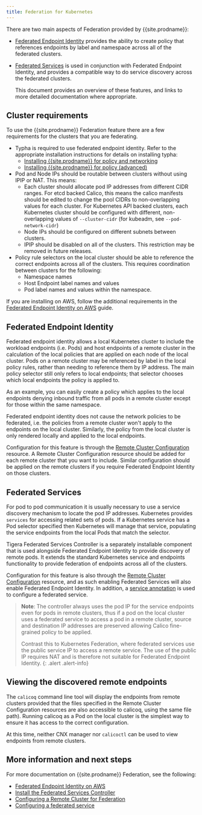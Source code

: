 ```yaml
---
title: Federation for Kubernetes
---
```


There are two main aspects of Federation provided by {{site.prodname}}:
-  [Federated Endpoint Identity](#federated-endpoint-identity) provides the ability to create policy that references
   endpoints by label and namespace across all of the federated clusters.
-  [Federated Services](#federated-services) is used in conjunction with Federated Endpoint Identity, and provides a
   compatible way to do service discovery across the federated clusters.
   
   This document provides an overview of these features, and links to more detailed documentation where appropriate.

## Cluster requirements

To use the {{site.prodname}} Federation feature there are a few requirements for the clusters that you are federating.

-  Typha is required to use federated endpoint identity. Refer to the appropriate installation instructions for details
   on installing typha:
   - [Installing {{site.prodname}} for policy and networking](/{{page.version}}/getting-started/kubernetes/installation/calico)     
   - [Installing {{site.prodname}} for policy (advanced)](/{{page.version}}/getting-started/kubernetes/installation/other)
-  Pod and Node IPs should be routable between clusters without using IPIP or NAT.  This means:
   -  Each cluster should allocate pod IP addresses from different CIDR ranges. For etcd backed Calico, this means the
      calico manifests should be edited to change the pool CIDRs to non-overlapping values for each cluster. For 
      Kubernetes API backed clusters, each Kubernetes cluster should be configured with different, non-overlapping values
      of `--cluster-cidr` (for kubeadm, see `--pod-network-cidr`)
   -  Node IPs should be configured on different subnets between clusters.
   -  IPIP should be disabled on all of the clusters. This restriction may be removed in future releases.
-  Policy rule selectors on the local cluster should be able to reference the correct endpoints across all of the clusters. 
   This requires coordination between clusters for the following:
   -  Namespace names
   -  Host Endpoint label names and values
   -  Pod label names and values within the namespace.
   
If you are installing on AWS, follow the additional requirements in the [Federated Endpoint Identity on AWS](/{{page.version}}/usage/federation/aws)
guide.
      
## Federated Endpoint Identity

Federated endpoint identity allows a local Kubernetes cluster to include the workload endpoints (i.e. Pods) and host 
endpoints of a remote cluster in the calculation of the local policies that are applied on each node of the local 
cluster. Pods on a remote cluster may be referenced by label in the local policy rules, rather than needing to reference
them by IP address. The main policy selector still only refers to local endpoints; that selector chooses which local 
endpoints the policy is applied to.

As an example, you can easily create a policy which applies to the local endpoints denying inbound traffic from all pods
in a remote cluster except for those within the same namespace.

Federated endpoint identity does not cause the network policies to be federated, i.e. the policies from a remote 
cluster won't apply to the endpoints on the local cluster. Similarly, the policy from the local cluster is only rendered 
locally and applied to the local endpoints. 

Configuration for this feature is through the [Remote Cluster Configuration](/{{page.version}}/reference/calicoctl/resources/remoteclusterconfiguration)
resource. A Remote Cluster Configuration resource should be added for each remote cluster that you want to include.
Similar configuration should be applied on the remote clusters if you require Federated Endpoint Identity on those 
clusters.

## Federated Services

For pod to pod communication it is usually necessary to use a service discovery mechanism to locate the pod IP addresses.
Kubernetes provides `services` for accessing related sets of pods. If a Kubernetes service has a Pod selector specified 
then Kubernetes will manage that service, populating the service endpoints from the local Pods that match the selector.

Tigera Federated Services Controller is a separately installable component that is used alongside Federated Endpoint 
Identity to provide discovery of remote pods. It extends the standard Kubernetes service and endpoints functionality to 
provide federation of endpoints across all of the clusters.

Configuration for this feature is also through the [Remote Cluster Configuration](/{{page.version}}/reference/calicoctl/resources/remoteclusterconfiguration)
resource, and as such enabling Federated Services will also enable Federated Endpoint Identity. In addition, a 
[service annotation](/{{page.version}}/usage/federation/services-controller) is used to configure a federated service.

> **Note**: The controller always uses the pod IP for the service endpoints even for pods in remote clusters, 
> thus if a pod on the local cluster uses a federated service to access a pod in a remote cluster, source and 
> destination IP addresses are preserved allowing Calico fine-grained policy to be applied. 
>
> Contrast this to Kubernetes Federation, where federated services use the public service IP to access a remote service.
> The use of the public IP requires NAT and is therefore not suitable for Federated Endpoint Identity.
{: .alert .alert-info}

## Viewing the discovered remote endpoints

The `calicoq` command line tool will display the endpoints from remote clusters provided that the files specified
in the Remote Cluster Configuration resources are also accessible to calicoq, using the same file path). Running 
calicoq as a Pod on the local cluster is the simplest way to ensure it has access to the correct configuration.

At this time, neither CNX manager nor `calicoctl` can be used to view endpoints from remote clusters.

## More information and next steps

For more documentation on {{site.prodname}} Federation, see the following:
- [Federated Endpoint Identity on AWS](/{{page.version}}/usage/federation/aws)
- [Install the Federated Services Controller](/{{page.version}}/getting-started/kubernetes/installation/fed-controller)
- [Configuring a Remote Cluster for Federation](/{{page.version}}/usage/federation/configure-rcc)
- [Configuring a federated service](/{{page.version}}/usage/federation/services-controller)